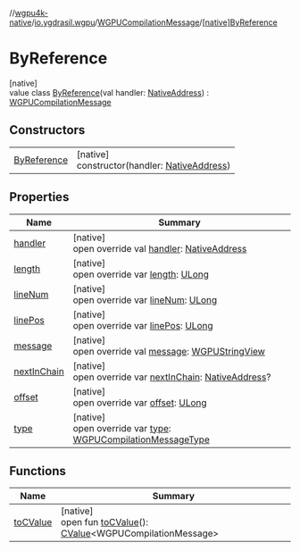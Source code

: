 //[wgpu4k-native](../../../../index.md)/[io.ygdrasil.wgpu](../../index.md)/[WGPUCompilationMessage](../index.md)/[[native]ByReference](index.md)

# ByReference

[native]\
value class [ByReference](index.md)(val handler: [NativeAddress](../../../ffi/-native-address/index.md)) : [WGPUCompilationMessage](../index.md)

## Constructors

| | |
|---|---|
| [ByReference](-by-reference.md) | [native]<br>constructor(handler: [NativeAddress](../../../ffi/-native-address/index.md)) |

## Properties

| Name | Summary |
|---|---|
| [handler](handler.md) | [native]<br>open override val [handler](handler.md): [NativeAddress](../../../ffi/-native-address/index.md) |
| [length](length.md) | [native]<br>open override var [length](length.md): [ULong](https://kotlinlang.org/api/core/kotlin-stdlib/kotlin/-u-long/index.html) |
| [lineNum](line-num.md) | [native]<br>open override var [lineNum](line-num.md): [ULong](https://kotlinlang.org/api/core/kotlin-stdlib/kotlin/-u-long/index.html) |
| [linePos](line-pos.md) | [native]<br>open override var [linePos](line-pos.md): [ULong](https://kotlinlang.org/api/core/kotlin-stdlib/kotlin/-u-long/index.html) |
| [message](message.md) | [native]<br>open override val [message](message.md): [WGPUStringView](../../-w-g-p-u-string-view/index.md) |
| [nextInChain](next-in-chain.md) | [native]<br>open override var [nextInChain](next-in-chain.md): [NativeAddress](../../../ffi/-native-address/index.md)? |
| [offset](offset.md) | [native]<br>open override var [offset](offset.md): [ULong](https://kotlinlang.org/api/core/kotlin-stdlib/kotlin/-u-long/index.html) |
| [type](type.md) | [native]<br>open override var [type](type.md): [WGPUCompilationMessageType](../../-w-g-p-u-compilation-message-type/index.md) |

## Functions

| Name | Summary |
|---|---|
| [toCValue](../[native]to-c-value.md) | [native]<br>open fun [toCValue](../[native]to-c-value.md)(): [CValue](https://kotlinlang.org/api/core/kotlin-stdlib/kotlinx.cinterop/-c-value/index.html)&lt;WGPUCompilationMessage&gt; |